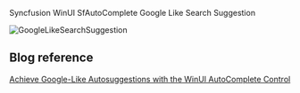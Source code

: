 Syncfusion WinUI SfAutoComplete Google Like Search Suggestion

![GoogleLikeSearchSuggestion](https://user-images.githubusercontent.com/18715016/154476660-d00350ef-ca00-404f-a1b0-6de26345fa19.gif)

## Blog reference
[Achieve Google-Like Autosuggestions with the WinUI AutoComplete Control](https://www.syncfusion.com/blogs/post/achieve-google-like-autosuggestions-with-the-winui-autocomplete-control.aspx)
